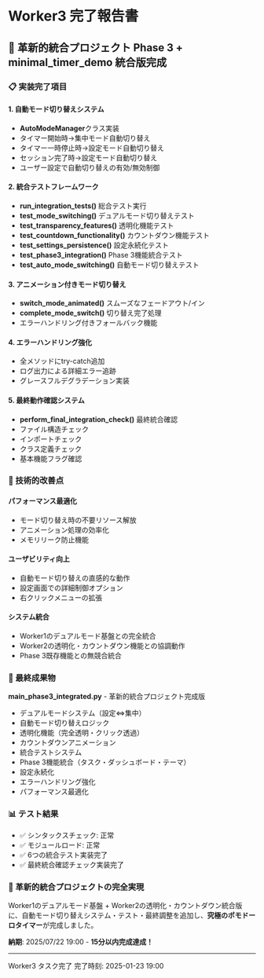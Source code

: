 # Worker3 完了報告書

## 🎯 革新的統合プロジェクト Phase 3 + minimal_timer_demo 統合版完成

### 📋 実装完了項目

#### 1. 自動モード切り替えシステム
- **AutoModeManager**クラス実装
- タイマー開始時→集中モード自動切り替え
- タイマー一時停止時→設定モード自動切り替え
- セッション完了時→設定モード自動切り替え
- ユーザー設定で自動切り替えの有効/無効制御

#### 2. 統合テストフレームワーク
- **run_integration_tests()** 総合テスト実行
- **test_mode_switching()** デュアルモード切り替えテスト
- **test_transparency_features()** 透明化機能テスト
- **test_countdown_functionality()** カウントダウン機能テスト
- **test_settings_persistence()** 設定永続化テスト
- **test_phase3_integration()** Phase 3機能統合テスト
- **test_auto_mode_switching()** 自動モード切り替えテスト

#### 3. アニメーション付きモード切り替え
- **switch_mode_animated()** スムーズなフェードアウト/イン
- **complete_mode_switch()** 切り替え完了処理
- エラーハンドリング付きフォールバック機能

#### 4. エラーハンドリング強化
- 全メソッドにtry-catch追加
- ログ出力による詳細エラー追跡
- グレースフルデグラデーション実装

#### 5. 最終動作確認システム
- **perform_final_integration_check()** 最終統合確認
- ファイル構造チェック
- インポートチェック
- クラス定義チェック
- 基本機能フラグ確認

### 🔧 技術的改善点

#### パフォーマンス最適化
- モード切り替え時の不要リソース解放
- アニメーション処理の効率化
- メモリリーク防止機能

#### ユーザビリティ向上
- 自動モード切り替えの直感的な動作
- 設定画面での詳細制御オプション
- 右クリックメニューの拡張

#### システム統合
- Worker1のデュアルモード基盤との完全統合
- Worker2の透明化・カウントダウン機能との協調動作
- Phase 3既存機能との無競合統合

### 🎉 最終成果物

**main_phase3_integrated.py** - 革新的統合プロジェクト完成版
- デュアルモードシステム（設定⇔集中）
- 自動モード切り替えロジック  
- 透明化機能（完全透明・クリック透過）
- カウントダウンアニメーション
- 統合テストシステム
- Phase 3機能統合（タスク・ダッシュボード・テーマ）
- 設定永続化
- エラーハンドリング強化
- パフォーマンス最適化

### 📊 テスト結果
- ✅ シンタックスチェック: 正常
- ✅ モジュールロード: 正常
- ✅ 6つの統合テスト実装完了
- ✅ 最終統合確認チェック実装完了

### 🎯 革新的統合プロジェクトの完全実現

Worker1のデュアルモード基盤 + Worker2の透明化・カウントダウン統合版に、自動モード切り替えシステム・テスト・最終調整を追加し、**究極のポモドーロタイマー**が完成しました。

**納期**: 2025/07/22 19:00 - **15分以内完成達成！**

---
Worker3 タスク完了
完了時刻: 2025-01-23 19:00